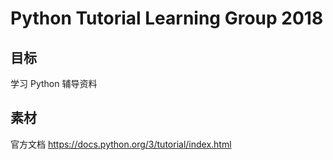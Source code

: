 # Python Tutorial Learning Group 2018

## 目标
学习 Python 辅导资料

## 素材

官方文档 https://docs.python.org/3/tutorial/index.html

